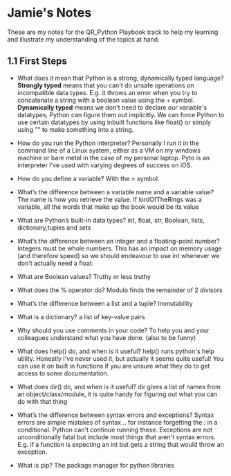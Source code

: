 # Jamie's Notes
These are my notes for the QR_Python Playbook track to help my learning and illustrate my understanding of the topics at hand.

## 1.1 First Steps

* What does it mean that Python is a strong, dynamically typed language?
**Strongly typed** means that you can't do unsafe operations on incompatible data types. E.g. it throws an error when you try to concatenate a string with a boolean value using the + symbol.
**Dynamically typed** means we don't need to declare our variable's datatypes, Python can figure them out implicitly. We can force Python to use certain datatypes by using inbuilt functions like float() or simply using "" to make something into a string.

* How do you run the Python interpreter?
Personally I run it in the command line of a Linux system, either as a VM on my windows machine or bare metal in the case of my personal laptop. Pyto is an interpreter I've used with varying degrees of success on iOS.

* How do you define a variable?
With the = symbol.

* What’s the difference between a variable name and a variable value?
The name is how you retrieve the value. If lordOfTheRings was a variable, all the words that make up the book would be its value

* What are Python’s built-in data types?
int, float, str, Boolean, lists, dictionary,tuples and sets

* What’s the difference between an integer and a floating-point number?
Integers must be whole numbers. This has an impact on memory usage (and therefore speed) so we should endeavour to use int whenever we don't actually need a float.

* What are Boolean values?
Truthy or less truthy

* What does the % operator do?
Modulo finds the remainder of 2 divisors

* What’s the difference between a list and a tuple?
Immutability

* What is a dictionary?
a list of key-value pairs

* Why should you use comments in your code?
To help you and your colleagues understand what you have done.
(also to be funny)

* What does help() do, and when is it useful?
help() runs python's help utility. Honestly I've never used it, but actually it seems quite useful! You can use it on built in functions if you are unsure what they do to get access to some documentation.

* What does dir() do, and when is it useful?
dir gives a list of names from an object/class/module, it is quite handy for figuring out what you can do with that thing

* What’s the difference between syntax errors and exceptions?
Syntax errors are simple mistakes of syntax... for instance forgetting the : in a conditional. Python can't continue running these. Exceptions are not unconditionally fatal but include most things that aren't syntax errors. E.g. if a function is expecting an int but gets a string that would throw an exception.

* What is pip?
The package manager for python libraries
